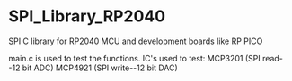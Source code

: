 # SPI_Library_RP2040
SPI C library for RP2040 MCU and development boards like RP PICO

main.c is used to test the functions.
IC's used to test: 
MCP3201 (SPI read--12 bit ADC)
MCP4921 (SPI write--12 bit DAC)
